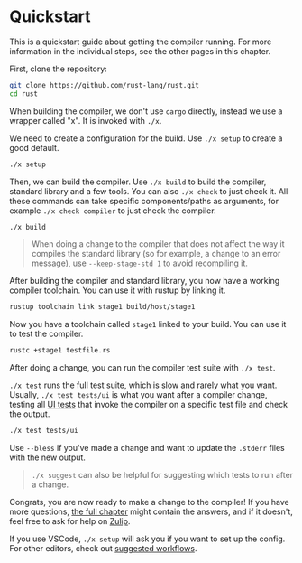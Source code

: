 # Quickstart

This is a quickstart guide about getting the compiler running. For more information in the individual steps,
see the other pages in this chapter.

First, clone the repository:

```sh
git clone https://github.com/rust-lang/rust.git
cd rust
```

When building the compiler, we don't use `cargo` directly, instead we use a wrapper called "x".
It is invoked with `./x`.

We need to create a configuration for the build. Use `./x setup` to create a good default.

```sh
./x setup
```

Then, we can build the compiler. Use `./x build` to build the compiler, standard library and a few tools.
You can also `./x check` to just check it.
All these commands can take specific components/paths as arguments, for example `./x check compiler` to just check the compiler.

```sh
./x build
```

> When doing a change to the compiler that does not affect the way it compiles the standard library
(so for example, a change to an error message), use `--keep-stage-std 1` to avoid recompiling it.

After building the compiler and standard library, you now have a working compiler toolchain.
You can use it with rustup by linking it.

```sh
rustup toolchain link stage1 build/host/stage1
```

Now you have a toolchain called `stage1` linked to your build. You can use it to test the compiler.

```sh
rustc +stage1 testfile.rs
```

After doing a change, you can run the compiler test suite with `./x test`.

`./x test` runs the full test suite, which is slow and rarely what you want.
Usually, `./x test tests/ui` is what you want after a compiler change,
testing all [UI tests](../tests/ui.md) that invoke the compiler on a specific test file and check the output.

```sh
./x test tests/ui
```

Use `--bless` if you've made a change and want to update the `.stderr` files with the new output.

> `./x suggest` can also be helpful for suggesting which tests to run after a change.

Congrats, you are now ready to make a change to the compiler! If you have more questions,
[the full chapter](./how-to-build-and-run.md) might contain the answers, and if it doesn't,
feel free to ask for help on [Zulip](https://rust-lang.zulipchat.com/#narrow/stream/182449-t-compiler.2Fhelp).

If you use VSCode, `./x setup` will ask you if you want to set up the config. For other editors, check out [suggested workflows](./suggested.md).
